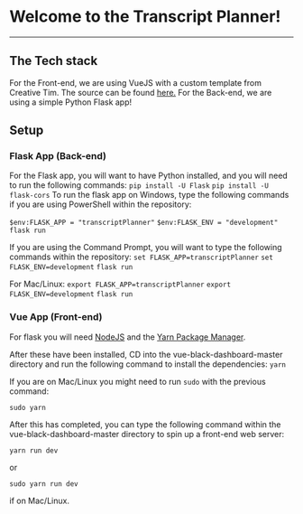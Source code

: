 # Welcome to the Transcript Planner!

-------------------------------------------------------------
## The Tech stack

For the Front-end, we are using VueJS with a custom template from Creative Tim.  The source can be found [here.](https://www.creative-tim.com/product/vue-black-dashboard?affiliate_id=104113&ref=madewithvuejs.com#)
For the Back-end, we are using a simple Python Flask app!

## Setup

### Flask App (Back-end)
For the Flask app, you will want to have Python installed, and you will need to run the following commands:
```pip install -U Flask```
```pip install -U flask-cors```
To run the flask app on Windows, type the following commands if you are using PowerShell within the repository:

```$env:FLASK_APP = "transcriptPlanner"```
```$env:FLASK_ENV = "development"```
```flask run```

If you are using the Command Prompt, you will want to type the following commands within the repository:
```set FLASK_APP=transcriptPlanner```
```set FLASK_ENV=development```
```flask run```

For Mac/Linux:
```export FLASK_APP=transcriptPlanner```
```export FLASK_ENV=development```
```flask run```

### Vue App (Front-end)

For flask you will need [NodeJS](https://nodejs.org/en/) and  the [Yarn Package Manager](https://yarnpkg.com/en/).

After these have been installed, CD into the vue-black-dashboard-master directory and run the following command to install the dependencies:
```yarn```

If you are on Mac/Linux you might need to run ```sudo``` with the previous command:

```sudo yarn```

After this has completed, you can type the following command within the vue-black-dashboard-master directory to spin up a front-end web server:

```yarn run dev```

or 

```sudo yarn run dev```

if on Mac/Linux.
